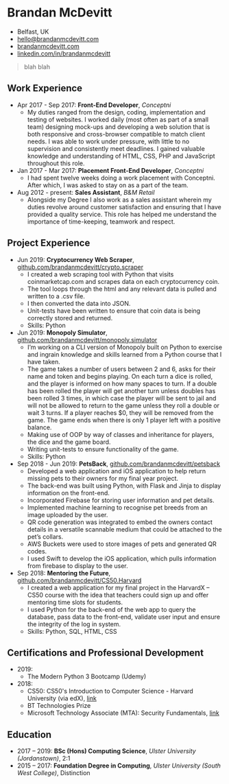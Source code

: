 # Brandan McDevitt

* Belfast, UK
* hello@brandanmcdevitt.com
* [brandanmcdevitt.com](https://www.brandanmcdevitt.com)
* [linkedin.com/in/brandanmcdevitt](https://www.linkedin.com/in/brandanmcdevitt/)

> blah blah



## Work Experience

- Apr 2017 - Sep 2017: **Front-End Developer**, *Conceptni*
  + My duties ranged from the design, coding, implementation and testing of websites. 
  I worked daily (most often as part of a small team) designing mock-ups and developing 
  a web solution that is both responsive and cross-browser compatible to match client needs. 
  I was able to work under pressure, with little to no supervision and consistently meet deadlines. 
  I gained valuable knowledge and understanding of HTML, CSS, PHP and JavaScript throughout this role.
- Jan 2017 - Mar 2017: **Placement Front-End Developer**, *Conceptni*
  + I had spent twelve weeks doing a work placement with Conceptni. After which, I was asked to stay on as a part of the team. 
- Aug 2012 - present: **Sales Assistant**, *B&M Retail*
  + Alongside my Degree I also work as a sales assistant wherein my duties revolve around customer 
    satisfaction and ensuring that I have provided a quality service. This role has helped me understand 
    the importance of time-keeping, teamwork and respect.

Project Experience
------------------

- Jun 2019: **Cryptocurrency Web Scraper**, [github.com/brandanmcdevitt/crypto.scraper](https://github.com/brandanmcdevitt/crypto.scraper)
    + I created a web scraping tool with Python that visits coinmarketcap.com and scrapes data on each cryptocurrency coin.
    + The tool loops through the html and any relevant data is pulled and written to a .csv file.
    + I then converted the data into JSON.
    + Unit-tests have been written to ensure that coin data is being correctly stored and returned.
    + Skills: Python
- Jun 2019: **Monopoly Simulator**, [github.com/brandanmcdevitt/monopoly.simulator](https://github.com/brandanmcdevitt/monopoly.simulator)
    + I’m working on a CLI version of Monopoly built on Python to exercise and ingrain knowledge and skills learned from a Python course that I have taken.
    + The game takes a number of users between 2 and 6, asks for their name and token and begins playing. On each turn a dice is rolled, and the player is informed on how many spaces to turn. If a double has been rolled the player will get another turn unless doubles has been rolled 3 times, in which case the player will be sent to jail and will not be allowed to return to the game unless they roll a double or wait 3 turns. If a player reaches $0, they will be removed from the game. The game ends when there is only 1 player left with a positive balance.
    + Making use of OOP by way of classes and inheritance for players, the dice and the game board.
    + Writing unit-tests to ensure functionality of the game.
    + Skills: Python
- Sep 2018 - Jun 2019: **PetsBack**, [github.com/brandanmcdevitt/petsback](https://github.com/brandanmcdevitt/petsback)
    + Developed a web application and iOS application to help return missing pets to their owners for my final year project.
    + The back-end was built using Python, with Flask and Jinja to display information on the front-end.
    + Incorporated Firebase for storing user information and pet details.
    + Implemented machine learning to recognise pet breeds from an image uploaded by the user.
    + QR code generation was integrated to embed the owners contact details in a versatile scannable medium that could be attached to the pet’s collars.
    + AWS Buckets were used to store images of pets and generated QR codes.
    + I used Swift to develop the iOS application, which pulls information from firebase to display to the user.
- Sep 2018: **Mentoring the Future**, [github.com/brandanmcdevitt/CS50.Harvard](https://github.com/brandanmcdevitt/CS50.Harvard/tree/master/project)
    + I created a web application for my final project in the HarvardX – CS50 course with the idea that teachers could sign up and offer mentoring time slots for students.
    + I used Python for the back-end of the web app to query the database, pass data to the front-end, validate user input and ensure the integrity of the log in system.
    + Skills: Python, SQL, HTML, CSS

Certifications and Professional Development
------------------------

- 2019:
  + The Modern Python 3 Bootcamp (Udemy)
- 2018:
  + CS50: CS50's Introduction to Computer Science - Harvard University (via edX), [link](link)
  + BT Technologies Prize
  + Microsoft Technology Associate (MTA): Security Fundamentals, [link](link)

Education
---------
- 2017 – 2019: **BSc (Hons) Computing Science**, *Ulster University (Jordanstown)*, 2:1
- 2015 – 2017: **Foundation Degree in Computing**, *Ulster University (South West College)*, Distinction

